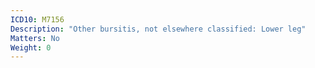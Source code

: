 ```yaml
---
ICD10: M7156
Description: "Other bursitis, not elsewhere classified: Lower leg"
Matters: No
Weight: 0
---
```



